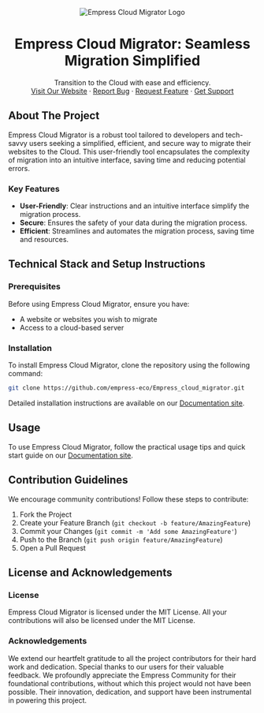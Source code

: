 <p align="center">
  <img src="https://grow.empress.eco/uploads/default/original/2X/1/1f1e1044d3864269d2a613577edb9763890422ab.png" alt="Empress Cloud Migrator Logo" />
</p>
<h1 align="center">Empress Cloud Migrator: Seamless Migration Simplified</h1>
<p align="center">
Transition to the Cloud with ease and efficiency.
<br />
<a href="https://empress.eco/">Visit Our Website</a>
·
<a href="https://github.com/empress-eco/Empress_cloud_migrator/issues">Report Bug</a>
·
<a href="https://github.com/empress-eco/Empress_cloud_migrator/issues">Request Feature</a>
·
<a href="https://grow.empress.eco/">Get Support</a>
</p>

## About The Project

Empress Cloud Migrator is a robust tool tailored to developers and tech-savvy users seeking a simplified, efficient, and secure way to migrate their websites to the Cloud. This user-friendly tool encapsulates the complexity of migration into an intuitive interface, saving time and reducing potential errors.

### Key Features
- **User-Friendly**: Clear instructions and an intuitive interface simplify the migration process.
- **Secure**: Ensures the safety of your data during the migration process.
- **Efficient**: Streamlines and automates the migration process, saving time and resources.

## Technical Stack and Setup Instructions

### Prerequisites
Before using Empress Cloud Migrator, ensure you have:
- A website or websites you wish to migrate
- Access to a cloud-based server

### Installation
To install Empress Cloud Migrator, clone the repository using the following command:

```sh
git clone https://github.com/empress-eco/Empress_cloud_migrator.git
```

Detailed installation instructions are available on our [Documentation site](https://grow.empress.eco/).

## Usage
To use Empress Cloud Migrator, follow the practical usage tips and quick start guide on our [Documentation site](https://grow.empress.eco/).

## Contribution Guidelines
We encourage community contributions! Follow these steps to contribute:

1. Fork the Project
2. Create your Feature Branch (`git checkout -b feature/AmazingFeature`)
3. Commit your Changes (`git commit -m 'Add some AmazingFeature'`)
4. Push to the Branch (`git push origin feature/AmazingFeature`)
5. Open a Pull Request

## License and Acknowledgements

### License
Empress Cloud Migrator is licensed under the MIT License. All your contributions will also be licensed under the MIT License.

### Acknowledgements
We extend our heartfelt gratitude to all the project contributors for their hard work and dedication. Special thanks to our users for their valuable feedback. We profoundly appreciate the Empress Community for their foundational contributions, without which this project would not have been possible. Their innovation, dedication, and support have been instrumental in powering this project.